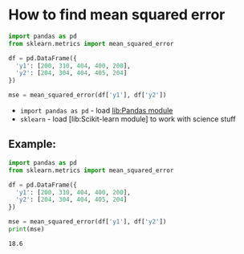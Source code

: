 # How to find mean squared error

```python
import pandas as pd
from sklearn.metrics import mean_squared_error

df = pd.DataFrame({
  'y1': [200, 310, 404, 400, 200],
  'y2': [204, 304, 404, 405, 204]
})

mse = mean_squared_error(df['y1'], df['y2'])
```

- `import pandas as pd` - load [lib:Pandas module](/python-pandas/how-to-install-pandas)
- `sklearn` - load [lib:Scikit-learn module] to work with science stuff

## Example: 
```python
import pandas as pd
from sklearn.metrics import mean_squared_error

df = pd.DataFrame({
  'y1': [200, 310, 404, 400, 200],
  'y2': [204, 304, 404, 405, 204]
})

mse = mean_squared_error(df['y1'], df['y2'])
print(mse)
```
```
18.6

```

